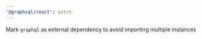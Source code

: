 ```yaml
---
'@graphiql/react': patch
---
```


Mark `graphql` as external dependency to avoid importing multiple instances
